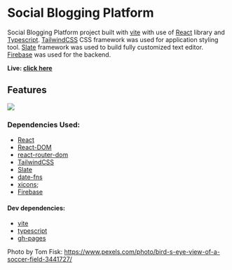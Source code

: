 

# Social Blogging Platform

Social Blogging Platform project built with [vite](https://vitejs.dev/) with use of [React](https://github.com/facebook/react) library and [Typescript](https://www.typescriptlang.org/). [TailwindCSS](https://tailwindcss.com/) CSS framework was used for application styling tool. [Slate](https://docs.slatejs.org/) framework was used to build fully customized text editor. [Firebase](https://firebase.google.com/) was used for the backend.
 

**Live: [click here](https://husky93.github.io/social-blogging-platform/)**

## Features

 
<img src="https://github.com/husky93/sociel-blogging-platform/blob/main/website.jpg?raw=true"/>

### Dependencies Used:
- [React](https://github.com/facebook/react)
- [React-DOM](https://github.com/facebook/react/tree/main/packages/react-dom)
- [react-router-dom](https://github.com/remix-run/react-router)
- [TailwindCSS](https://tailwindcss.com/) 
- [Slate](https://docs.slatejs.org/)
- [date-fns](https://date-fns.org/v2.29.1/docs/format)
- [xicons](https://www.xicons.org/#/);
- [Firebase](https://firebase.google.com/)

#### Dev dependencies:
- [vite](https://github.com/facebook/create-react-app)
- [typescript](https://www.typescriptlang.org/)
- [gh-pages](https://www.npmjs.com/package/gh-pages)


Photo by Tom Fisk: https://www.pexels.com/photo/bird-s-eye-view-of-a-soccer-field-3441727/